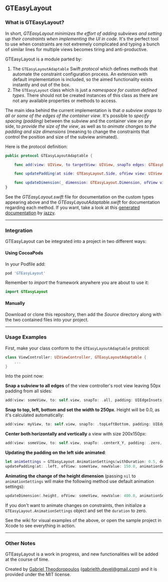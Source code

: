 ## GTEasyLayout

### What is GTEasyLayout?

In short, *GTEasyLayout minimizes the effort of adding subviews and setting up their constraints when implementing the UI in code*. It's the perfect tool to use when constraints are not extremely complicated and typing a bunch of similar lines for multiple views becomes tiring and anti-productive.

GTEasyLayout is a module parted by:

1. The `GTEasyLayoutAdaptable` Swift *protocol* which defines methods that automate the constraint configuration process. An extension with default implementation is included, so the aimed functionality exists instantly and out of the box.
2. The `GTEasyLayout` class which is just a *namespace for custom defined types*. There should not be created instances of this class as there are not any available properties or methods to access.

The main idea behind the current implementation is that *a subview snaps to all or some of the edges of the container view*. It's possible to *specify spacing (padding)* between the subview and the container view on any side, to *provide the size of the view*, as well as to *animate changes to the padding and size dimensions* (meaning to change the constraints that control the position and size of the subview animated).

Here is the protocol definition:

```swift
public protocol GTEasyLayoutAdaptable {

    func add(view: UIView, to targetView: UIView, snapTo edges: GTEasyLayout.SnapEdges, padding: UIEdgeInsets, size: CGSize)

    func updatePadding(at side: GTEasyLayout.Side, ofView view: UIView, newValue: CGFloat, animationSettings: GTEasyLayout.AnimationSettings?, completion: (()-> Void)?)

    func updateDimension(_ dimension: GTEasyLayout.Dimension, ofView view: UIView, newValue: CGFloat, animationSettings: GTEasyLayout.AnimationSettings?, completion: (() -> Void)?)
}
```

See the *GTEasyLayout.swift* file for documentation on the custom types appearing above and the *GTEasyLayoutAdaptable.swift* for documentation regarding each method. If you want, take a look at this [generated documentation](https://gtiapps.com/docs/gteasylayout/index.html) by [jazzy](https://github.com/realm/jazzy).

---

### Integration

GTEasyLayout can be integrated into a project in two different ways:

#### Using CocoaPods

In your Podfile add:

```ruby
pod 'GTEasyLayout'
```

Remember to *import* the framework anywhere you are about to use it:

```swift
import GTEasyLayout
```

#### Manually

Download or clone this repository, then add the *Source* directory along with the two contained files into your project.

---

### Usage Examples

First, make your class conform to the `GTEasyLayoutAdaptable` protocol:

```swift
class ViewController: UIViewController, GTEasyLayoutAdaptable {
    ...
}
```

Into the point now:

**Snap a subview to all edges** of the view controller's root view leaving 50px padding from all sides:

```swift
add(view: someView, to: self.view, snapTo: .all, padding: UIEdgeInsets(all: 50.0), size: .zero)
```

**Snap to top, left, bottom and set the width to 250px**. Height will be 0.0, as it's calculated automatically:

```swift
add(view: myView, to: self.view, snapTo: .topLeftBottom, padding: UIEdgeInsets(top: 20.0, left: 0.0, bottom: 0.0, right: 0.0), size: CGSize(width: 250.0, height: 0.0))
```

**Center both horizontally and vertically** a view with size 200x150px:

```swift
add(view: someView, to: self.view, snapTo: .centerX_Y, padding: .zero, size: CGSize(width: 200.0, height: 150.0))
```

**Updating the padding on the left side animated**:

```swift
let animSettings = GTEasyLayout.AnimationSettings(withDuration: 0.5, delay: 0.0, damping: 0.7, velocity: 1.0, options: .curveLinear)
updatePadding(at: .left, ofView: someView, newValue: 150.0, animationSettings: animSettings, completion: nil)
```

**Animating the change of the height dimension** (passing `nil` to `animationSettings` will make the following method use default animation settings):

```swift
updateDimension(.height, ofView: someView, newValue: 400.0, animationSettings: nil, completion: nil)
```

If you don't want to animate changes on constraints, then initialize a `GTEasyLayout.AnimationSettings` object and set the `duration` to zero.

See the wiki for visual examples of the above, or open the sample project in Xcode to see everything in action.

---

### Other Notes

GTEasyLayout is a work in progress, and new functionalities will be added at the course of time.

Created by [Gabriel Theodoropoulos](https://gtiapps.com) (gabrielth.devel@gmail.com) and it is provided under the MIT license.
